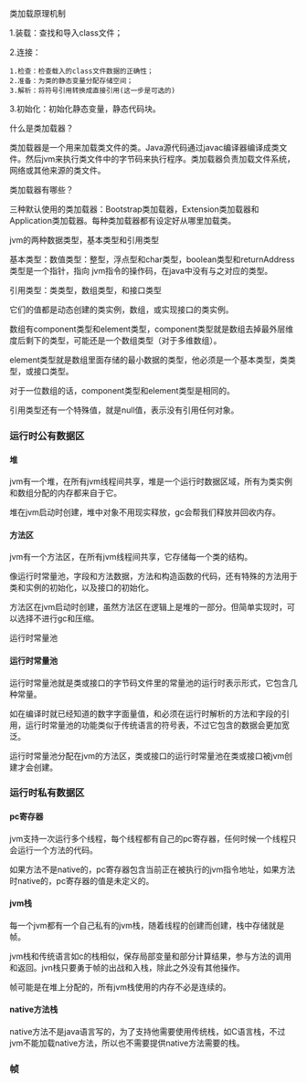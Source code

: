 类加载原理机制

1.装载：查找和导入class文件；

2.连接：

```
1.检查：检查载入的class文件数据的正确性；
2.准备：为类的静态变量分配存储空间；
3.解析：将符号引用转换成直接引用(这一步是可选的)
```

3.初始化：初始化静态变量，静态代码块。



什么是类加载器？

类加载器是一个用来加载类文件的类。Java源代码通过javac编译器编译成类文件。然后jvm来执行类文件中的字节码来执行程序。类加载器负责加载文件系统，网络或其他来源的类文件。

类加载器有哪些？

三种默认使用的类加载器：Bootstrap类加载器，Extension类加载器和Application类加载器。每种类加载器都有设定好从哪里加载类。



jvm的两种数据类型，基本类型和引用类型

基本类型：数值类型：整型，浮点型和char类型，boolean类型和returnAddress类型是一个指针，指向 jvm指令的操作码，在java中没有与之对应的类型。

引用类型：类类型，数组类型，和接口类型

它们的值都是动态创建的类实例，数组，或实现接口的类实例。

数组有component类型和element类型，component类型就是数组去掉最外层维度后剩下的类型，可能还是一个数组类型（对于多维数组）。

element类型就是数组里面存储的最小数据的类型，他必须是一个基本类型，类类型，或接口类型。

对于一位数组的话，component类型和element类型是相同的。

引用类型还有一个特殊值，就是null值，表示没有引用任何对象。



### 运行时公有数据区



#### 堆

jvm有一个堆，在所有jvm线程间共享，堆是一个运行时数据区域，所有为类实例和数组分配的内存都来自于它。

堆在jvm启动时创建，堆中对象不用现实释放，gc会帮我们释放并回收内存。

#### 方法区

jvm有一个方法区，在所有jvm线程间共享，它存储每一个类的结构。

像运行时常量池，字段和方法数据，方法和构造函数的代码，还有特殊的方法用于类和实例的初始化，以及接口的初始化。

方法区在jvm启动时创建，虽然方法区在逻辑上是堆的一部分。但简单实现时，可以选择不进行gc和压缩。

运行时常量池

#### 运行时常量池

运行时常量池就是类或接口的字节码文件里的常量池的运行时表示形式，它包含几种常量。

如在编译时就已经知道的数字字面量值，和必须在运行时解析的方法和字段的引用，运行时常量池的功能类似于传统语言的符号表，不过它包含的数据会更加宽泛。

运行时常量池分配在jvm的方法区，类或接口的运行时常量池在类或接口被jvm创建才会创建。



### 运行时私有数据区



#### pc寄存器

jvm支持一次运行多个线程，每个线程都有自己的pc寄存器，任何时候一个线程只会运行一个方法的代码。

如果方法不是native的，pc寄存器包含当前正在被执行的jvm指令地址，如果方法时native的，pc寄存器的值是未定义的。

#### jvm栈

每一个jvm都有一个自己私有的jvm栈，随着线程的创建而创建，栈中存储就是帧。

jvm栈和传统语言如c的栈相似，保存局部变量和部分计算结果，参与方法的调用和返回。jvn栈只要勇于帧的出战和入栈，除此之外没有其他操作。

帧可能是在堆上分配的，所有jvm栈使用的内存不必是连续的。

#### native方法栈

native方法不是java语言写的，为了支持他需要使用传统栈，如C语言栈，不过jvm不能加载native方法，所以也不需要提供native方法需要的栈。



### 帧